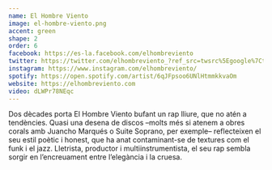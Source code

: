 ```yaml
---
name: El Hombre Viento
image: el-hombre-viento.png
accent: green
shape: 2
order: 6
facebook: https://es-la.facebook.com/elhombreviento
twitter: https://twitter.com/elhombreviento_?ref_src=twsrc%5Egoogle%7Ctwcamp%5Eserp%7Ctwgr%5Eauthor
instagram: https://www.instagram.com/elhombreviento/
spotify: https://open.spotify.com/artist/6qJFpsoo6UNlHtmmkkvaOm
website: https://elhombreviento.com
video: dLWPr78NEqc
---
```


Dos dècades porta El Hombre Viento bufant un rap lliure, que no atén a tendències. Quasi una desena de discos –molts més si atenem a obres corals amb Juancho Marqués o Suite Soprano, per exemple– reflecteixen el seu estil poètic i honest, que ha anat contaminant-se de textures com el funk i el jazz. Lletrista, productor i multiinstrumentista, el seu rap sembla sorgir en l’encreuament entre l’elegància i la cruesa.
 
